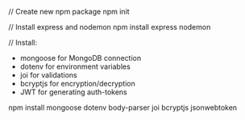 // Create new npm package
npm init

// Install express and nodemon
npm install express nodemon

// Install:
- mongoose for MongoDB connection
- dotenv for environment variables
- joi for validations
- bcryptjs for encryption/decryption
- JWT for generating auth-tokens

npm install mongoose dotenv body-parser joi bcryptjs jsonwebtoken
